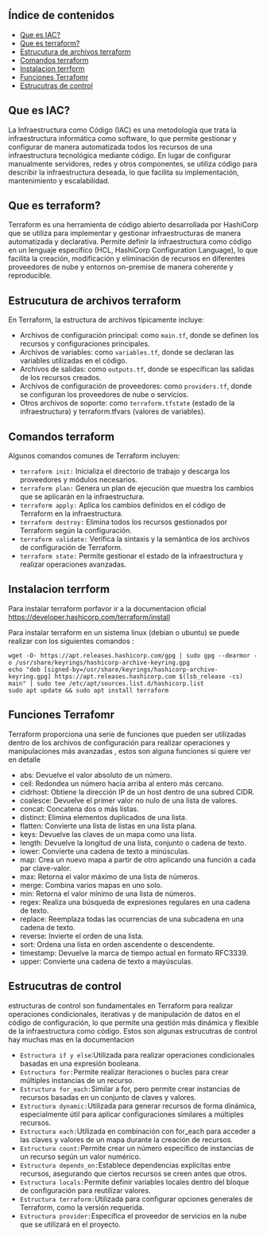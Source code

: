 ## Índice de contenidos
* [Que es IAC?](#item1)
* [Que es terraform?](#item2)
* [Estrucutura de archivos terraform](#item3)
* [Comandos terraform ](#item4)
* [Instalacion terrform](#item5)
* [Funciones Terrafomr](#item6)
* [Estrucutras de control](#item7)

<a name="item1"></a>
## Que es IAC?

  La Infraestructura como Código (IAC) es una metodología que trata la infraestructura informática como software, lo que permite gestionar y configurar de manera automatizada todos los recursos de una infraestructura tecnológica mediante código. En lugar de configurar manualmente servidores, redes y otros componentes, se utiliza código para describir la infraestructura deseada, lo que facilita su implementación, mantenimiento y escalabilidad.

<a name="item2"></a>
## Que es terraform?

  Terraform es una herramienta de código abierto desarrollada por HashiCorp que se utiliza para implementar y gestionar infraestructuras de manera automatizada y declarativa. Permite definir la infraestructura como código en un lenguaje específico (HCL, HashiCorp Configuration Language), lo que facilita la creación, modificación y eliminación de recursos en diferentes proveedores de nube y entornos on-premise de manera coherente y reproducible.

<a name="item3"></a>
## Estrucutura de archivos terraform

  En Terraform, la estructura de archivos típicamente incluye:

- Archivos de configuración principal: como `main.tf`, donde se definen los recursos y configuraciones principales.
- Archivos de variables: como `variables.tf`, donde se declaran las variables utilizadas en el código.
- Archivos de salidas: como `outputs.tf`, donde se especifican las salidas de los recursos creados.
- Archivos de configuración de proveedores: como `providers.tf`, donde se configuran los proveedores de nube o servicios.
- Otros archivos de soporte: como `terraform.tfstate` (estado de la infraestructura) y terraform.tfvars (valores de variables).

<a name="item4"></a>
## Comandos terraform 

Algunos comandos comunes de Terraform incluyen:

- `terraform init:` Inicializa el directorio de trabajo y descarga los proveedores y módulos necesarios.
- `terraform plan:` Genera un plan de ejecución que muestra los cambios que se aplicarán en la infraestructura.
- `terraform apply:` Aplica los cambios definidos en el código de Terraform en la infraestructura.
- `terraform destroy:` Elimina todos los recursos gestionados por Terraform según la configuración.
- `terraform validate:` Verifica la sintaxis y la semántica de los archivos de configuración de Terraform.
- `terraform state:` Permite gestionar el estado de la infraestructura y realizar operaciones avanzadas.

<a name="item5"></a>
## Instalacion terrform

Para instalar terraform porfavor ir a la documentacion oficial https://developer.hashicorp.com/terraform/install


Para instalar terraform en un sistema linux (debian o ubuntu) se puede realizar con los siguientes comandos :

```
wget -O- https://apt.releases.hashicorp.com/gpg | sudo gpg --dearmor -o /usr/share/keyrings/hashicorp-archive-keyring.gpg
echo "deb [signed-by=/usr/share/keyrings/hashicorp-archive-keyring.gpg] https://apt.releases.hashicorp.com $(lsb_release -cs) main" | sudo tee /etc/apt/sources.list.d/hashicorp.list
sudo apt update && sudo apt install terraform
```
<a name="item6"></a>
## Funciones Terrafomr

Terraform proporciona una serie de funciones que pueden ser utilizadas dentro de los archivos de configuración para realizar operaciones y manipulaciones más avanzadas , estos son alguna funciones si quiere ver en detalle 

- abs: Devuelve el valor absoluto de un número.
- ceil: Redondea un número hacia arriba al entero más cercano.
- cidrhost: Obtiene la dirección IP de un host dentro de una subred CIDR.
- coalesce: Devuelve el primer valor no nulo de una lista de valores.
- concat: Concatena dos o más listas.
- distinct: Elimina elementos duplicados de una lista.
- flatten: Convierte una lista de listas en una lista plana.
- keys: Devuelve las claves de un mapa como una lista.
- length: Devuelve la longitud de una lista, conjunto o cadena de texto.
- lower: Convierte una cadena de texto a minúsculas.
- map: Crea un nuevo mapa a partir de otro aplicando una función a cada par clave-valor.
- max: Retorna el valor máximo de una lista de números.
- merge: Combina varios mapas en uno solo.
- min: Retorna el valor mínimo de una lista de números.
- regex: Realiza una búsqueda de expresiones regulares en una cadena de texto.
- replace: Reemplaza todas las ocurrencias de una subcadena en una cadena de texto.
- reverse: Invierte el orden de una lista.
- sort: Ordena una lista en orden ascendente o descendente.
- timestamp: Devuelve la marca de tiempo actual en formato RFC3339.
- upper: Convierte una cadena de texto a mayúsculas.

<a name="item7"></a>
## Estrucutras de control

estructuras de control son fundamentales en Terraform para realizar operaciones condicionales, iterativas y de manipulación de datos en el código de configuración, lo que permite una gestión más dinámica y flexible de la infraestructura como código. Estos son algunas estrucutras de control hay muchas mas en la documentacion

- `Estructura if y else`:Utilizada para realizar operaciones condicionales basadas en una expresión booleana.
- `Estructura for:`Permite realizar iteraciones o bucles para crear múltiples instancias de un recurso.
- `Estructura for_each:`Similar a for, pero permite crear instancias de recursos basadas en un conjunto de claves y valores.
- `Estructura dynamic:`Utilizada para generar recursos de forma dinámica, especialmente útil para aplicar configuraciones similares a múltiples recursos.
- `Estructura each:`Utilizada en combinación con for_each para acceder a las claves y valores de un mapa durante la creación de recursos.
- `Estructura count:`Permite crear un número específico de instancias de un recurso según un valor numérico.
- `Estructura depends_on:`Establece dependencias explícitas entre recursos, asegurando que ciertos recursos se creen antes que otros.
- `Estructura locals:`Permite definir variables locales dentro del bloque de configuración para reutilizar valores.
- `Estructura terraform:`Utilizada para configurar opciones generales de Terraform, como la versión requerida.
- `Estructura provider:`Especifica el proveedor de servicios en la nube que se utilizará en el proyecto.



